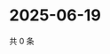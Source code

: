 # 2025-06-19

共 0 条

<!-- BEGIN ZHIHUVIDEO -->
<!-- 最后更新时间 Thu Jun 19 2025 05:11:04 GMT+0800 (China Standard Time) -->

<!-- END ZHIHUVIDEO -->
